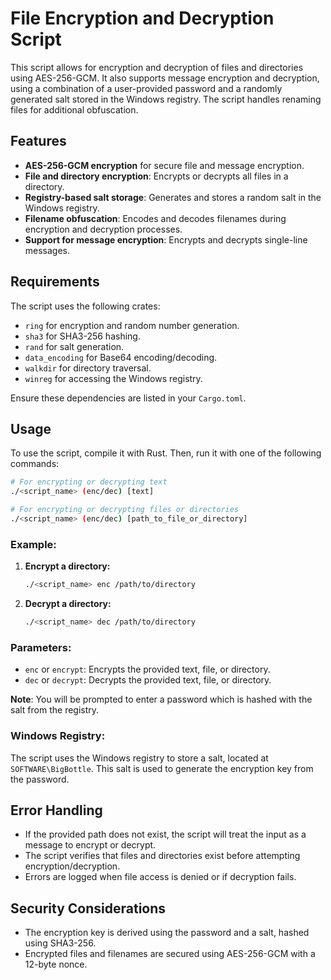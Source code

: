 # File Encryption and Decryption Script

This script allows for encryption and decryption of files and directories using AES-256-GCM. It also supports message encryption and decryption, using a combination of a user-provided password and a randomly generated salt stored in the Windows registry. The script handles renaming files for additional obfuscation.

## Features
- **AES-256-GCM encryption** for secure file and message encryption.
- **File and directory encryption**: Encrypts or decrypts all files in a directory.
- **Registry-based salt storage**: Generates and stores a random salt in the Windows registry.
- **Filename obfuscation**: Encodes and decodes filenames during encryption and decryption processes.
- **Support for message encryption**: Encrypts and decrypts single-line messages.

## Requirements

The script uses the following crates:
- `ring` for encryption and random number generation.
- `sha3` for SHA3-256 hashing.
- `rand` for salt generation.
- `data_encoding` for Base64 encoding/decoding.
- `walkdir` for directory traversal.
- `winreg` for accessing the Windows registry.

Ensure these dependencies are listed in your `Cargo.toml`.

## Usage

To use the script, compile it with Rust. Then, run it with one of the following commands:

```bash
# For encrypting or decrypting text
./<script_name> (enc/dec) [text]

# For encrypting or decrypting files or directories
./<script_name> (enc/dec) [path_to_file_or_directory]
```

### Example:

1. **Encrypt a directory:**
   ```bash
   ./<script_name> enc /path/to/directory
   ```
2. **Decrypt a directory:**
   ```bash
   ./<script_name> dec /path/to/directory
   ```

### Parameters:
- `enc` or `encrypt`: Encrypts the provided text, file, or directory.
- `dec` or `decrypt`: Decrypts the provided text, file, or directory.
  
**Note**: You will be prompted to enter a password which is hashed with the salt from the registry.

### Windows Registry:
The script uses the Windows registry to store a salt, located at `SOFTWARE\BigBottle`. This salt is used to generate the encryption key from the password.

## Error Handling

- If the provided path does not exist, the script will treat the input as a message to encrypt or decrypt.
- The script verifies that files and directories exist before attempting encryption/decryption.
- Errors are logged when file access is denied or if decryption fails.

## Security Considerations

- The encryption key is derived using the password and a salt, hashed using SHA3-256.
- Encrypted files and filenames are secured using AES-256-GCM with a 12-byte nonce.
  

